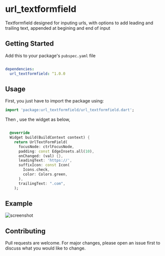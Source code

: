 # url_textformfield
Textformfield designed for inputing urls, with options to add leading and trailing text, appended at begining and end of input

## Getting Started

Add this to your package's `pubspec.yaml` file

```yaml

dependencies:
  url_textformfield: ^1.0.0
```

## Usage

First, you just have to import the package using:

```dart
import 'package:url_textformfield/url_textformfield.dart';
```

Then , use the widget as below, 


```dart

  @override
  Widget build(BuildContext context) {
    return UrlTextFormField(
      focusNode: ctrlFocusNode,  
      padding: const EdgeInsets.all(10),
      onChanged: (val) {},
      leadingText: 'https://',
      suffixIcon: const Icon(
        Icons.check,
        color: Colors.green,
      ),
      trailingText: ".com",
    );
```

## Example
![screenshot](https://user-images.githubusercontent.com/75713903/206829462-a1b307c9-3970-4c26-84a0-b79aee4d0737.jpeg)


## Contributing
Pull requests are welcome. For major changes, please open an issue first to discuss what you would like to change.
